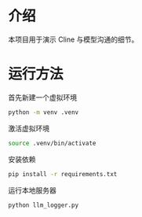 # 介绍

本项目用于演示 Cline 与模型沟通的细节。

# 运行方法

首先新建一个虚拟环境

```sh
python -m venv .venv
```

激活虚拟环境

```sh
source .venv/bin/activate
```

安装依赖

```sh
pip install -r requirements.txt
```

运行本地服务器

```sh
python llm_logger.py
```